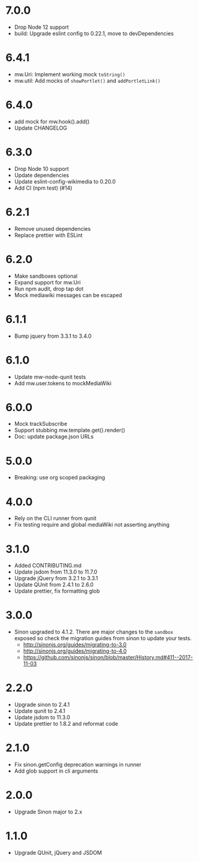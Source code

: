 # 7.0.0
* Drop Node 12 support
* build: Upgrade eslint config to 0.22.1, move to devDependencies

# 6.4.1
* mw.Uri: Implement working mock `toString()`
* mw.util: Add mocks of `showPortlet()` and `addPortletLink()`

# 6.4.0
* add mock for mw.hook().add()
* Update CHANGELOG

# 6.3.0
* Drop Node 10 support
* Update dependencies
* Update eslint-config-wikimedia to 0.20.0
* Add CI (npm test) (#14)

# 6.2.1
* Remove unused dependencies
* Replace prettier with ESLint

# 6.2.0
* Make sandboxes optional
* Expand support for mw.Uri
* Run npm audit, drop tap dot
* Mock mediawiki messages can be escaped

# 6.1.1
* Bump jquery from 3.3.1 to 3.4.0

# 6.1.0
* Update mw-node-qunit tests
* Add mw.user.tokens to mockMediaWiki

# 6.0.0
* Mock trackSubscribe
* Support stubbing mw.template.get().render()
* Doc: update package.json URLs

# 5.0.0

* Breaking: use org scoped packaging

# 4.0.0

* Rely on the CLI runner from qunit
* Fix testing require and global mediaWiki not asserting anything

# 3.1.0

* Added CONTRIBUTING.md
* Update jsdom from 11.3.0 to 11.7.0
* Upgrade jQuery from 3.2.1 to 3.3.1
* Update QUnit from 2.4.1 to 2.6.0
* Update prettier, fix formatting glob

# 3.0.0

* Sinon upgraded to 4.1.2. There are major changes to the `sandbox` exposed so
  check the migration guides from sinon to update your tests.
  * http://sinonjs.org/guides/migrating-to-3.0
  * http://sinonjs.org/guides/migrating-to-4.0
  * https://github.com/sinonjs/sinon/blob/master/History.md#411--2017-11-03

# 2.2.0

* Upgrade sinon to 2.4.1
* Update qunit to 2.4.1
* Update jsdom to 11.3.0
* Update prettier to 1.8.2 and reformat code

# 2.1.0

* Fix sinon.getConfig deprecation warnings in runner
* Add glob support in cli arguments

# 2.0.0

* Upgrade Sinon major to 2.x

# 1.1.0

* Upgrade QUnit, jQuery and JSDOM
